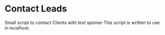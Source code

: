 # Contact Leads
Small script to contact Clients with text spinner
This script is written to use in localhost.
